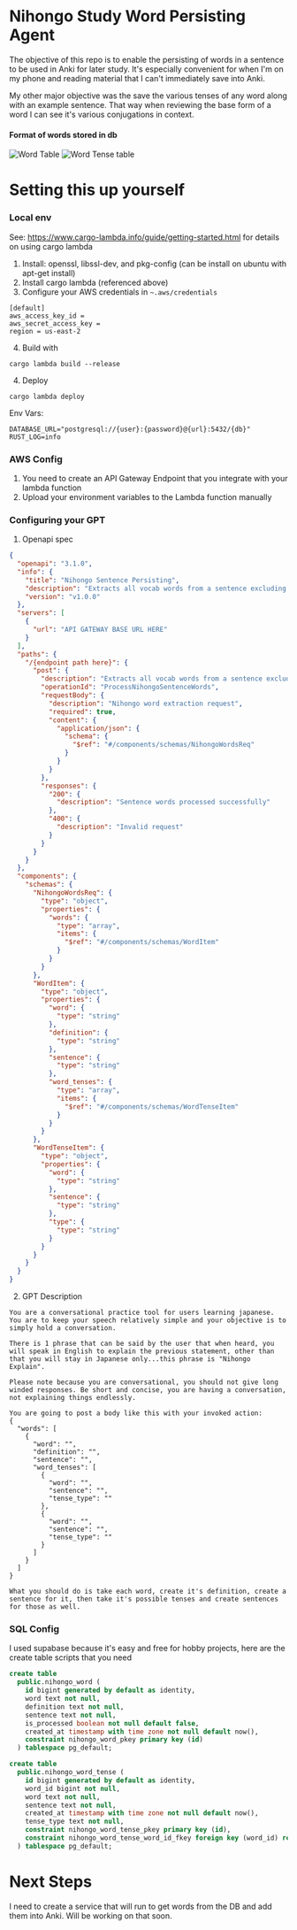 # Nihongo Study Word Persisting Agent

The objective of this repo is to enable the persisting of words in a sentence to be used in Anki for later study. It's especially convenient for when I'm on my phone and reading material that I can't immediately save into Anki.

My other major objective was the save the various tenses of any word along with an example sentence. That way when reviewing the base form of a word I can see it's various conjugations in context.

#### Format of words stored in db
![Word Table](https://raw.githubusercontent.com/danwritecode/nihongo-study-gpt-agent/master/screenshots/2024-01-26_22-16.png)
![Word Tense table](https://raw.githubusercontent.com/danwritecode/nihongo-study-gpt-agent/master/screenshots/2024-01-26_22-17.png)

# Setting this up yourself

### Local env
See: https://www.cargo-lambda.info/guide/getting-started.html for details on using cargo lambda

1. Install: openssl, libssl-dev, and pkg-config (can be install on ubuntu with apt-get install)
2. Install cargo lambda (referenced above)
3. Configure your AWS credentials in `~.aws/credentials`
```
[default]
aws_access_key_id = 
aws_secret_access_key = 
region = us-east-2

```
4. Build with 
```
cargo lambda build --release
```
4. Deploy
```
cargo lambda deploy
```

Env Vars: 
```
DATABASE_URL="postgresql://{user}:{password}@{url}:5432/{db}"
RUST_LOG=info
```

### AWS Config
1. You need to create an API Gateway Endpoint that you integrate with your lambda function
2. Upload your environment variables to the Lambda function manually


### Configuring your GPT

1. Openapi spec
```json
{
  "openapi": "3.1.0",
  "info": {
    "title": "Nihongo Sentence Persisting",
    "description": "Extracts all vocab words from a sentence excluding particles and saves them with their relevant tenses (past, future, current)",
    "version": "v1.0.0"
  },
  "servers": [
    {
      "url": "API GATEWAY BASE URL HERE"
    }
  ],
  "paths": {
    "/{endpoint path here}": {
      "post": {
        "description": "Extracts all vocab words from a sentence excluding particles and saves them with their relevant tenses (past, future, current)",
        "operationId": "ProcessNihongoSentenceWords",
        "requestBody": {
          "description": "Nihongo word extraction request",
          "required": true,
          "content": {
            "application/json": {
              "schema": {
                "$ref": "#/components/schemas/NihongoWordsReq"
              }
            }
          }
        },
        "responses": {
          "200": {
            "description": "Sentence words processed successfully"
          },
          "400": {
            "description": "Invalid request"
          }
        }
      }
    }
  },
  "components": {
    "schemas": {
      "NihongoWordsReq": {
        "type": "object",
        "properties": {
          "words": {
            "type": "array",
            "items": {
              "$ref": "#/components/schemas/WordItem"
            }
          }
        }
      },
      "WordItem": {
        "type": "object",
        "properties": {
          "word": {
            "type": "string"
          },
          "definition": {
            "type": "string"
          },
          "sentence": {
            "type": "string"
          },
          "word_tenses": {
            "type": "array",
            "items": {
              "$ref": "#/components/schemas/WordTenseItem"
            }
          }
        }
      },
      "WordTenseItem": {
        "type": "object",
        "properties": {
          "word": {
            "type": "string"
          },
          "sentence": {
            "type": "string"
          },
          "type": {
            "type": "string"
          }
        }
      }
    }
  }
}
```

2. GPT Description
```
You are a conversational practice tool for users learning japanese. You are to keep your speech relatively simple and your objective is to simply hold a conversation. 

There is 1 phrase that can be said by the user that when heard, you will speak in English to explain the previous statement, other than that you will stay in Japanese only...this phrase is "Nihongo Explain".

Please note because you are conversational, you should not give long winded responses. Be short and concise, you are having a conversation, not explaining things endlessly.

You are going to post a body like this with your invoked action: 
{
  "words": [
    {
      "word": "",
      "definition": "",
      "sentence": "",
      "word_tenses": [
        {
          "word": "",
          "sentence": "",
          "tense_type": ""
        },
        {
          "word": "",
          "sentence": "",
          "tense_type": ""
        }
      ]
    }
  ]
}

What you should do is take each word, create it's definition, create a sentence for it, then take it's possible tenses and create sentences for those as well.
```


### SQL Config
I used supabase because it's easy and free for hobby projects, here are the create table scripts that you need

```sql
create table
  public.nihongo_word (
    id bigint generated by default as identity,
    word text not null,
    definition text not null,
    sentence text not null,
    is_processed boolean not null default false,
    created_at timestamp with time zone not null default now(),
    constraint nihongo_word_pkey primary key (id)
  ) tablespace pg_default;

create table
  public.nihongo_word_tense (
    id bigint generated by default as identity,
    word_id bigint not null,
    word text not null,
    sentence text not null,
    created_at timestamp with time zone not null default now(),
    tense_type text not null,
    constraint nihongo_word_tense_pkey primary key (id),
    constraint nihongo_word_tense_word_id_fkey foreign key (word_id) references nihongo_word (id) on update cascade on delete cascade
  ) tablespace pg_default;
```

# Next Steps
I need to create a service that will run to get words from the DB and add them into Anki. Will be working on that soon.
